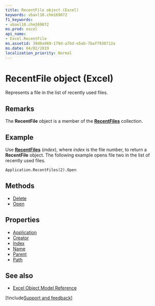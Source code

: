 ```yaml
---
title: RecentFile object (Excel)
keywords: vbaxl10.chm169072
f1_keywords:
- vbaxl10.chm169072
ms.prod: excel
api_name:
- Excel.RecentFile
ms.assetid: 39d0a969-179d-a7bd-e5ab-7baf7930712a
ms.date: 04/02/2019
localization_priority: Normal
---
```



# RecentFile object (Excel)

Represents a file in the list of recently used files.


## Remarks

The **RecentFile** object is a member of the **[RecentFiles](Excel.RecentFiles.md)** collection.


## Example

Use **[RecentFiles](Excel.Application.RecentFiles.md)** (_index_), where _index_ is the file number, to return a **RecentFile** object. The following example opens file two in the list of recently used files.

```vb
Application.RecentFiles(2).Open
```

## Methods

- [Delete](Excel.RecentFile.Delete.md)
- [Open](Excel.RecentFile.Open.md)

## Properties

- [Application](Excel.RecentFile.Application.md)
- [Creator](Excel.RecentFile.Creator.md)
- [Index](Excel.RecentFile.Index.md)
- [Name](Excel.RecentFile.Name.md)
- [Parent](Excel.RecentFile.Parent.md)
- [Path](Excel.RecentFile.Path.md)

## See also

- [Excel Object Model Reference](overview/Excel/object-model.md)

[!include[Support and feedback](~/includes/feedback-boilerplate.md)]
